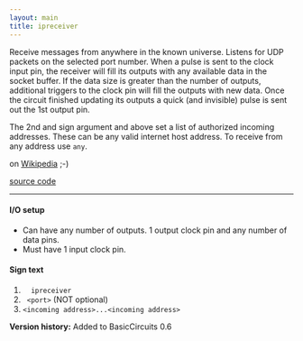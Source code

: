 ```yaml
---
layout: main
title: ipreceiver
---
```


Receive messages from anywhere in the known universe. Listens for UDP packets on the selected port number.
When a pulse is sent to the clock input pin, the receiver will fill its outputs with any available data in the socket buffer. 
If the data size is greater than the number of outputs, additional triggers to the clock pin will fill the outputs with new data.
Once the circuit finished updating its outputs a quick (and invisible) pulse is sent out the 1st output pin.

The 2nd and sign argument and above set a list of authorized incoming addresses. These can be any valid internet host address. To receive from any address use `any`. 

on [Wikipedia](http://en.wikipedia.org/wiki/Interplanetary_Internet) ;-)

[source code](https://github.com/eisental/BasicCircuits/blob/master/src/main/java/org/tal/basiccircuits/ipreceiver.java)

* * *


#### I/O setup 
* Can have any number of outputs. 1 output clock pin and any number of data pins.
* Must have 1 input clock pin.

#### Sign text
1. `   ipreceiver   `
2. `  <port> ` (NOT optional)
3. ` <incoming address>...<incoming address> `

__Version history:__ Added to BasicCircuits 0.6